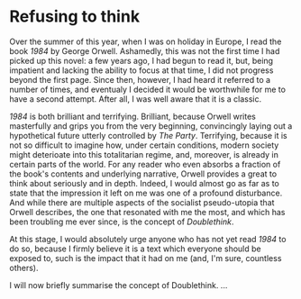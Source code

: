 # Refusing to think

Over the summer of this year, when I was on holiday in Europe, I read the book _1984_ by George Orwell. Ashamedly, this was not the first time I had picked up this novel: a few years ago, I had begun to read it, but, being impatient and lacking the ability to focus at that time, I did not progress beyond the first page. Since then, however, I had heard it referred to a number of times, and eventualy I decided it would be worthwhile for me to have a second attempt. After all, I was well aware that it is a classic.

_1984_ is both brilliant and terrifying. Brilliant, because Orwell writes masterfully and grips you from the very beginning, convincingly laying out a hypothetical future utterly controlled by _The Party_. Terrifying, because it is not so difficult to imagine how, under certain conditions, modern society might deterioate into this totalitarian regime, and, moreover, is already in certain parts of the world. For any reader who even absorbs a fraction of the book's contents and underlying narrative, Orwell provides a great to think about seriously and in depth. Indeed, I would almost go as far as to state that the impression it left on me was one of a profound disturbance. And while there are multiple aspects of the socialist pseudo-utopia that Orwell describes, the one that resonated with me the most, and which has been troubling me ever since, is the concept of _Doublethink_.

At this stage, I would absolutely urge anyone who has not yet read _1984_ to do so, because I firmly believe it is a text which everyone should be exposed to, such is the impact that it had on me (and, I'm sure, countless others).

I will now briefly summarise the concept of Doublethink. ...